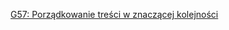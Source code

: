 [G57: Porządkowanie treści w znaczącej kolejności](https://www.w3.org/WAI/WCAG22/Techniques/general/G57)